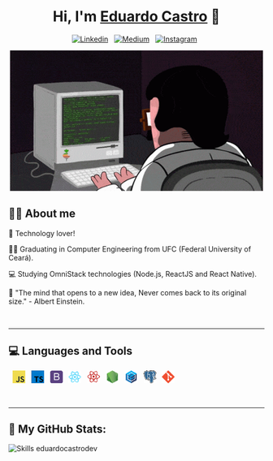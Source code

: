 <!--
- 🔭 I’m currently working on ...
- 🌱 I’m currently learning ...
- 👯 I’m looking to collaborate on ...
- 🤔 I’m looking for help with ...
- 💬 Ask me about ...
- 📫 How to reach me: ...
- 😄 Pronouns: He / Him
- ⚡ Fun fact: ...
-->

<h1 align='center'>
  <strong>Hi, I'm <a href="https://www.eduardocastro.dev/">Eduardo Castro</a> 👋</strong> 
</h1>

<p align="center">
<a href="https://www.linkedin.com/in/eduardocastrodev/"><img src="https://img.shields.io/badge/LinkedIn-0077B5?style=for-the-badge&logo=linkedin&logoColor=white" alt="Linkedin" width="100"/></a> &nbsp; 
<a href="https://medium.com/@eduardocastrodev/"><img src="https://img.shields.io/badge/Medium-12100E?style=for-the-badge&logo=medium&logoColor=white" alt="Medium" width="100"/></a> &nbsp; 
<a href="https://www.instagram.com/eduardocastrodev/"><img src="https://img.shields.io/badge/Instagram-E4405F?style=for-the-badge&logo=instagram&logoColor=white" alt="Instagram" width="100"/></a> &nbsp;
</p>


<p align="center"><img src="./assets/coding.gif"></p>


## **👨‍🚀 About me**

🚀 Technology lover!

👨‍🎓  Graduating in Computer Engineering from UFC (Federal University of Ceará).

💻 Studying OmniStack technologies (Node.js, ReactJS and React Native).

🧠 "The mind that opens to a new idea, Never comes back to its original size." - Albert Einstein.

<br/>

----------

## **💻 Languages and Tools**
&nbsp;  <a href="https://developer.mozilla.org/en-US/docs/Web/JavaScript"><img src="./assets/javascript.png" alt="Javascript" width="25"/></a>
&nbsp;  <a href="https://www.typescriptlang.org/"><img src="./assets/typescript.png" alt="Typescript" width="25"/></a>
&nbsp;  <a href="https://getbootstrap.com/"><img src="./assets/bootstrap.png" alt="Bootstrap" width="25"/></a>
&nbsp;  <a href="https://reactjs.org/"><img src="./assets/reactjs.png" alt="React" width="25"/></a>
&nbsp;  <a href="https://reactnative.dev/"><img src="./assets/react-native.png" alt="React Native" width="25"/></a>
&nbsp;  <a href="https://nodejs.dev/"><img src="./assets/nodejs.png" alt="NodeJs" width="25"/></a>
&nbsp;  <a href="https://sequelize.org/master/"><img src="./assets/sequelize.png" alt="Sequelize" width="25"/></a>
&nbsp;  <a href="https://www.postgresql.org/"><img src="./assets/postgresql.png" alt="PostgreSQL" width="25"/></a>
&nbsp;  <a href="https://git-scm.com/"><img src="./assets/git.png" alt="Git" width="25"/></a>

<br/>

----------

## **🚀 My GitHub Stats:**
<p> 
  <img src="https://github-readme-stats.vercel.app/api/top-langs/?username=eduardocastrodev&layout=compact&langs_count=6&theme=midnight-purple" alt="Skills eduardocastrodev" />
</p>